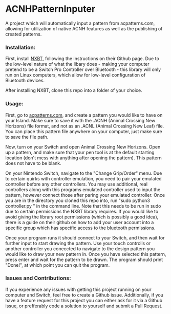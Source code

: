 # ACNHPatternInputer
A project which will automatically input a pattern from acpatterns.com, allowing for utilization of native ACNH features as well as the publishing of created patterns.

### Installation:
First, install [NXBT](https://github.com/Brikwerk/nxbt), following the instructions on their Github page. Due to the low-level nature of what the libary does - making your computer pretend to be a Switch Pro Controller over Bluetooth - this library will only run on Linux computers, which allow for low-level configuration of Bluetooth devices. 

After installing NXBT, clone this repo into a folder of your choice.

### Usage:
First, go to [acpatterns.com](acpatterns.com), and create a pattern you would like to have on your Island. Make sure to save it with the .ACNH (Animal Crossing New Horizons) file format, and not as an .ACNL (Animal Crossing New Leaf) file. You can place this pattern file anywhere on your computer, just make sure to save the file path.

Now, turn on your Switch and open Animal Crossing New Horizons. Open up a pattern, and make sure that your pen tool is at the default starting location (don't mess with anything after opening the pattern). This pattern does not have to be blank.

On your Nintendo Switch, navigate to the "Change Grip/Order" menu. Due to certain quirks with controller emulation, you need to pair your emulated controller before any other controllers. You may use additional, real controllers along with this programs emulated controller used to input the pattern, however connect those after paring your emulated controller. Once you are in the directory you cloned this repo into, run "sudo python3 controller.py <path to pattern file>" in the command line. Note that this needs to be run in sudo due to certain permissions the NXBT library requires. If you would like to avoid giving the library root permissions (which is possibly a good idea), there is a guide on their github on how to add your user account into a specific group which has specific access to the bluetooth permissions.
  
Once your program runs it should connect to your Switch, and then wait for further input to start drawing the pattern. Use your touch controlls or another controller you coneccted to navigate to the design pattern you would like to draw your new pattern in. Once you have selected this pattern, press enter and wait for the pattern to be drawn. The program should print "Done!", at which point you can quit the program.
  
### Issues and Contributions:
If you experience any issues with getting this project running on your computer and Switch, feel free to create a Github issue. Additionally, if you have a feature request for this project you can either ask for it via a Github issue, or prefferably code a solution to yourself and submit a Pull Request. 
